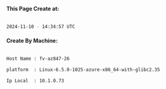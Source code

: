 
   
#### This Page Create at:

```bash

2024-11-10 - 14:34:57 UTC

```

#### Create By Machine:

```bash

Host Name : fv-az847-26

platform  : Linux-6.5.0-1025-azure-x86_64-with-glibc2.35

Ip Local  : 10.1.0.73

```

